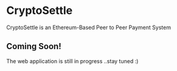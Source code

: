 # CryptoSettle

CryptoSettle is an Ethereum-Based Peer to Peer Payment System

## Coming Soon!

The web application is still in progress ..stay tuned :)
